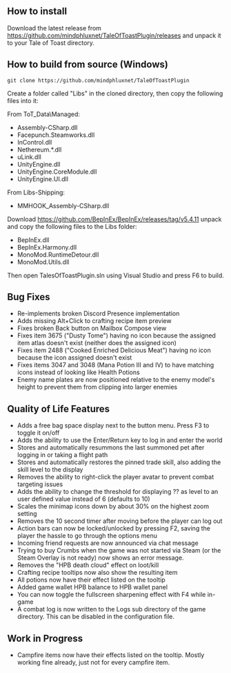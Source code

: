 ﻿## How to install

Download the latest release from https://github.com/mindphluxnet/TaleOfToastPlugin/releases and unpack it to your Tale of Toast directory.

## How to build from source (Windows)

```
git clone https://github.com/mindphluxnet/TaleOfToastPlugin
```

Create a folder called "Libs" in the cloned directory, then copy the following files into it:

From ToT_Data\Managed:

- Assembly-CSharp.dll
- Facepunch.Steamworks.dll
- InControl.dll
- Nethereum.*.dll
- uLink.dll
- UnityEngine.dll
- UnityEngine.CoreModule.dll
- UnityEngine.UI.dll

From Libs-Shipping:

- MMHOOK_Assembly-CSharp.dll

Download https://github.com/BepInEx/BepInEx/releases/tag/v5.4.11 unpack and copy the following files to the Libs folder:

- BepInEx.dll
- BepInEx.Harmony.dll
- MonoMod.RuntimeDetour.dll
- MonoMod.Utils.dll

Then open TalesOfToastPlugin.sln using Visual Studio and press F6 to build.
 
 ## Bug Fixes

* Re-implements broken Discord Presence implementation
* Adds missing Alt+Click to crafting recipe item preview
* Fixes broken Back button on Mailbox Compose view
* Fixes item 3675 ("Dusty Tome") having no icon because the assigned item atlas doesn't exist (neither does the assigned icon)
* Fixes item 2488 ("Cooked Enriched Delicious Meat") having no icon because the icon assigned doesn't exist
* Fixes items 3047 and 3048 (Mana Potion III and IV) to have matching icons instead of looking like Health Potions
* Enemy name plates are now positioned relative to the enemy model's height to prevent them from clipping into larger enemies

## Quality of Life Features

* Adds a free bag space display next to the button menu. Press F3 to toggle it on/off
* Adds the ability to use the Enter/Return key to log in and enter the world
* Stores and automatically resummons the last summoned pet after logging in or taking a flight path
* Stores and automatically restores the pinned trade skill, also adding the skill level to the display
* Removes the ability to right-click the player avatar to prevent combat targeting issues
* Adds the ability to change the threshold for displaying ?? as level to an user defined value instead of 6 (defaults to 10)
* Scales the minimap icons down by about 30% on the highest zoom setting
* Removes the 10 second timer after moving before the player can log out
* Action bars can now be locked/unlocked by pressing F2, saving the player the hassle to go through the options menu
* Incoming friend requests are now announced via chat message
* Trying to buy Crumbs when the game was not started via Steam (or the Steam Overlay is not ready) now shows an error message.
* Removes the "HPB death cloud" effect on loot/kill
* Crafting recipe tooltips now also show the resulting item
* All potions now have their effect listed on the tooltip
* Added game wallet HPB balance to HPB wallet panel
* You can now toggle the fullscreen sharpening effect with F4 while in-game
* A combat log is now written to the Logs sub directory of the game directory. This can be disabled in the configuration file.

## Work in Progress

* Campfire items now have their effects listed on the tooltip. Mostly working fine already, just not for every campfire item.
